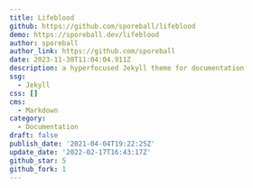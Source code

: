 ```yaml
---
title: Lifeblood
github: https://github.com/sporeball/lifeblood
demo: https://sporeball.dev/lifeblood
author: sporeball
author_link: https://github.com/sporeball
date: 2023-11-30T11:04:04.911Z
description: a hyperfocused Jekyll theme for documentation
ssg:
  - Jekyll
css: []
cms:
  - Markdown
category:
  - Documentation
draft: false
publish_date: '2021-04-04T19:22:25Z'
update_date: '2022-02-17T16:43:17Z'
github_star: 5
github_fork: 1
---
```

